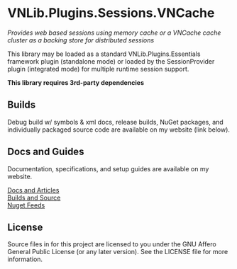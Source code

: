 # VNLib.Plugins.Sessions.VNCache
*Provides web based sessions using memory cache or a VNCache cache cluster as a backing store for distributed sessions*

This library may be loaded as a standard VNLib.Plugins.Essentials framework plugin (standalone mode) or loaded by the SessionProvider plugin (integrated mode) for multiple runtime session support.

**This library requires 3rd-party dependencies**

## Builds
Debug build w/ symbols & xml docs, release builds, NuGet packages, and individually packaged source code are available on my website (link below).  

## Docs and Guides
Documentation, specifications, and setup guides are available on my website.  

[Docs and Articles](https://www.vaughnnugent.com/resources/software/articles?tags=docs,_vnlib.plugins.sessions.vncache)  
[Builds and Source](https://www.vaughnnugent.com/resources/software/modules/VNLib.Plugins.Sessions)  
[Nuget Feeds](https://www.vaughnnugent.com/resources/software/modules)  

## License
Source files in for this project are licensed to you under the GNU Affero General Public License (or any later version). See the LICENSE file for more information.